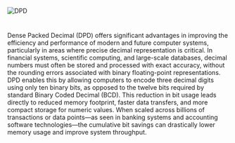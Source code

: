 ![DPD](https://github.com/user-attachments/assets/a5a1298e-ef58-4fb4-b5e4-5b8ea8020a3c)

#

Dense Packed Decimal (DPD) offers significant advantages in improving the efficiency and performance of modern and future computer systems, particularly in areas where precise decimal representation is critical. In financial systems, scientific computing, and large-scale databases, decimal numbers must often be stored and processed with exact accuracy, without the rounding errors associated with binary floating-point representations. DPD enables this by allowing computers to encode three decimal digits using only ten binary bits, as opposed to the twelve bits required by standard Binary Coded Decimal (BCD). This reduction in bit usage leads directly to reduced memory footprint, faster data transfers, and more compact storage for numeric values. When scaled across billions of transactions or data points—as seen in banking systems and accounting software technologies—the cumulative bit savings can drastically lower memory usage and improve system throughput.
